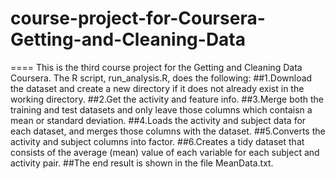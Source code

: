 # course-project-for-Coursera-Getting-and-Cleaning-Data
====
This is the third course project for the Getting and Cleaning Data Coursera. The R script, run_analysis.R, does the following:
##1.Download the dataset and create a new directory if it does not already exist in the working directory.
##2.Get the activity and feature info.
##3.Merge both the training and test datasets and only leave those columns which contaisn a mean or standard deviation.
##4.Loads the activity and subject data for each dataset, and merges those columns with the dataset.
##5.Converts the activity and subject columns into factor.
##6.Creates a tidy dataset that consists of the average (mean) value of each variable for each subject and activity pair.
##The end result is shown in the file MeanData.txt.





